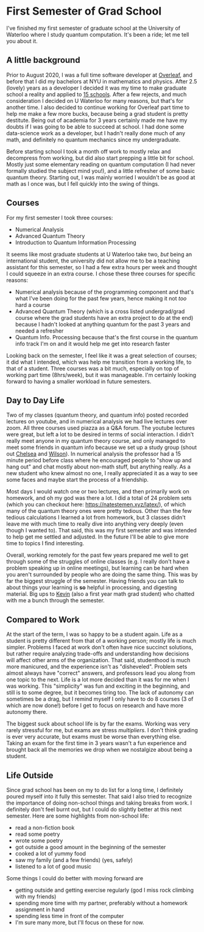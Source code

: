 # First Semester of Grad School

I've finished my first semester of graduate school at the University of Waterloo where I study quantum computation. It's been a ride; let me tell you about it.

## A little background

Prior to August 2020, I was a full time software developer at [Overleaf](https://www.overleaf.com/project), and before that I did my bachelors at NYU in mathematics and physics. After 2.5 (lovely) years as a developer I decided it was my time to make graduate school a reality and applied to [15 schools](https://github.com/natestemen/gradapps). After a few rejects, and much consideration I decided on U Waterloo for many reasons, but that's for another time. I also decided to continue working for Overleaf part time to help me make a few more bucks, because being a grad student is pretty destitute. Being out of academia for 3 years certainly made me have my doubts if I was going to be able to succeed at school. I had done some data-science work as a developer, but I hadn't really done much of any math, and definitely no quantum mechanics since my undergraduate.

Before starting school I took a month off work to mostly relax and decompress from working, but did also start prepping a little bit for school. Mostly just some elementary reading on quantum computation (I had never formally studied the subject mind you!), and a little refresher of some basic quantum theory. Starting out, I was mainly worried I wouldn't be as good at math as I once was, but I fell quickly into the swing of things.

## Courses

For my first semester I took three courses:

- Numerical Analysis
- Advanced Quantum Theory
- Introduction to Quantum Information Processing

It seems like most graduate students at U Waterloo take two, _but_ being an international student, the university did not allow me to be a teaching assistant for this semester, so I had a few extra hours per week and thought I could squeeze in an extra course. I chose these three courses for specific reasons:

- Numerical analysis because of the programming component and that's what I've been doing for the past few years, hence making it not _too_ hard a course
- Advanced Quantum Theory (which is a cross listed undergrad/grad course where the grad students have an extra project to do at the end) because I hadn't looked at anything quantum for the past 3 years and needed a refresher
- Quantum Info. Processing because that's the first course in the quantum info track I'm on and it would help me get into research faster

Looking back on the semester, I feel like it was a great selection of courses; it did what I intended, which was help me transition from a working life, to that of a student. Three courses was a bit much, especially on top of working part time (8hrs/week), but it was manageable. I'm certainly looking forward to having a smaller workload in future semesters.

## Day to Day Life

Two of my classes (quantum theory, and quantum info) posted recorded lectures on youtube, and in numerical analysis we had live lectures over zoom. All three courses used piazza as a Q&A forum. The youtube lectures were great, but left a lot to be desired in terms of social interaction. I didn't really meet anyone in my quantum theory course, and only managed to meet some friends in quantum info because we set up a study group (shout out [Chelsea](http://chelseakomlo.com/) and [Wilson](https://services.iqc.uwaterloo.ca/people/profile/wfwu/)). In numerical analysis the professor had a 15 minute period before class where he encouraged people to "show up and hang out" and chat mostly about non-math stuff, but anything really. As a new student who knew almost no one, I really appreciated it as a way to see some faces and maybe start the process of a friendship.

Most days I would watch one or two lectures, and then primarily work on homework, and oh my god was there a lot. I did a total of 24 problem sets (which you can checkout here: https://natestemen.xyz/latex/), of which many of the quantum theory ones were pretty tedious. Other than the few tedious calculations I learned a lot from homework, but 3 classes didn't leave me with much time to really dive into anything very deeply (even though I wanted to). That said, this was my first semester and was intended to help get me settled and adjusted. In the future I'll be able to give more time to topics I find interesting.
 
Overall, working remotely for the past few years prepared me well to get through some of the struggles of online classes (e.g. I really don't have a problem speaking up in online meetings), but learning can be hard when you aren't surrounded by people who are doing the same thing. This was by far the biggest struggle of the semester. Having friends you can talk to about things your learning is **so** helpful in processing, and digesting material. Big ups to [Kevin](https://kvns.website) (also a first year math grad student) who chatted with me a bunch through the semester.

## Compared to Work

At the start of the term, I was so happy to be a student again. Life as a student is pretty different from that of a working person; mostly life is much simpler. Problems I faced at work don't often have nice succinct solutions, but rather require analyzing trade-offs and understanding how decisions will affect other arms of the organization. That said, studenthood is much more manicured, and the experience isn't as "disheveled". Problem sets almost always have "correct" answers, and professors lead you along from one topic to the next. Life is a lot more decided than it was for me when I was working. This "simplicity" was fun and exciting in the beginning, and still is to some degree, but it becomes tiring too. The lack of autonomy can sometimes be a drag, but I remind myself I only have to do 8 courses (3 of which are now done!) before I get to focus on research and have more autonomy there.

The biggest suck about school life is by far the exams. Working was very rarely stressful for me, but exams are stress _multipliers_. I don't think grading is ever very accurate, but exams must be worse than everything else. Taking an exam for the first time in 3 years wasn't a fun experience and brought back all the memories we drop when we nostalgize about being a student.

## Life Outside

Since grad school has been on my to do list for a long time, I definitely poured myself into it fully this semester. That said I also tried to recognize the importance of doing non-school things and taking breaks from work. I definitely don't feel burnt out, but I could do slightly better at this next semester. Here are some highlights from non-school life:

- read a non-fiction book
- read some poetry
- wrote some poetry
- got outside a good amount in the beginning of the semester
- cooked a lot of yummy food
- saw my family (and a few friends) (yes, safely)
- listened to a lot of good music

Some things I could do better with moving forward are

- getting outside and getting exercise regularly (god I miss rock climbing with my friends)
- spending more time with my partner, preferably without a homework assignment in hand
- spending less time in front of the computer
- I'm sure many more, but I'll focus on these for now.
